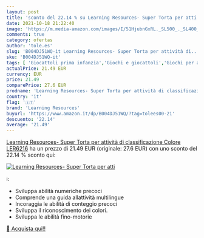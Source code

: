 ```yaml
---
layout: post
title: 'sconto del 22.14 % su Learning Resources- Super Torta per atti  '
date: 2021-10-18 21:22:40
image: 'https://m.media-amazon.com/images/I/51HjubnGxRL._SL500_._SL400_.jpg'
comments: true
category: ofertas
author: 'tole.es'
slug: 'B004DJ51WQ-it Learning Resources- Super Torta per attività di...'
sku: 'B004DJ51WQ-it'
tags: [ 'Giocattoli prima infanzia','Giochi e giocattoli','Giochi per attività motorie','learning resources', ]
actualPrice: 21.49 EUR
currency: EUR
price: 21.49
comparePrice: 27.6 EUR
prodname: 'Learning Resources- Super Torta per attività di classificazione  Colore  LER6216'
country: 'it'
flag: '🇮🇹'
brand: 'Learning Resources'
buyurl: 'https://www.amazon.it/dp/B004DJ51WQ/?tag=tolees00-21'
descuento: '22.14'
average: '21.49'
---
```


[Learning Resources- Super Torta per attività di classificazione  Colore  LER6216](https://www.amazon.it/dp/B004DJ51WQ/?tag=tolees00-21) ha un prezzo di 21.49 EUR (originale: 27.6 EUR) con uno sconto del 22.14 % sconto qui:

[![Learning Resources- Super Torta per atti](https://m.media-amazon.com/images/I/51HjubnGxRL._SL500_._SL400_.jpg)](https://www.amazon.it/dp/B004DJ51WQ/?tag=tolees00-21)

ℹ️:

- Sviluppa abilità numeriche precoci
- Comprende una guida allattività multilingue
- Incoraggia le abilità di conteggio precoci
- Sviluppa il riconoscimento dei colori.
- Sviluppa le abilità fino-motorie

[🛒 Acquista qui!!](https://www.amazon.it/dp/B004DJ51WQ/?tag=tolees00-21)
